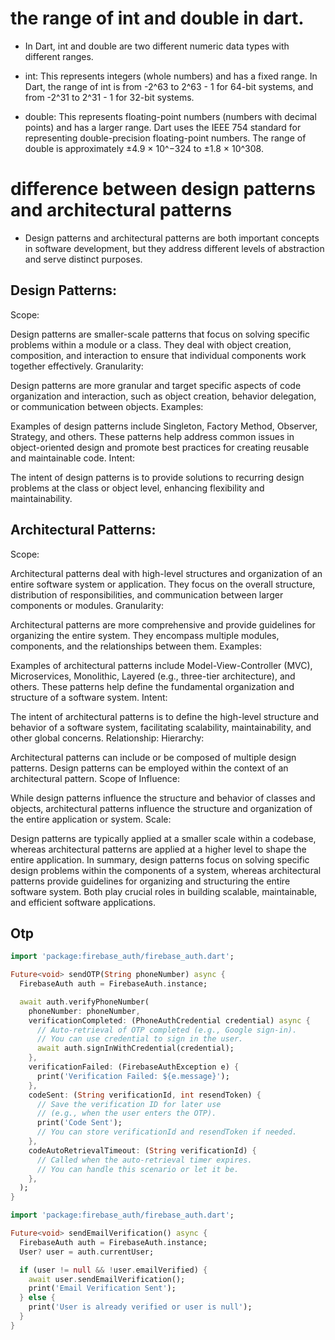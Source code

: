 # the range of int and double in dart.
- In Dart, int and double are two different numeric data types with different ranges.

- int: This represents integers (whole numbers) and has a fixed range. In Dart, the range of int is from -2^63 to 2^63 - 1 for 64-bit systems, and from -2^31 to 2^31 - 1 for 32-bit systems.

- double: This represents floating-point numbers (numbers with decimal points) and has a larger range. Dart uses the IEEE 754 standard for representing double-precision floating-point numbers. The range of double is approximately ±4.9 × 10^−324 to ±1.8 × 10^308.

# difference between design patterns and architectural patterns

- Design patterns and architectural patterns are both important concepts in software development, but they address different levels of abstraction and serve distinct purposes.

## Design Patterns:
Scope:

Design patterns are smaller-scale patterns that focus on solving specific problems within a module or a class.
They deal with object creation, composition, and interaction to ensure that individual components work together effectively.
Granularity:

Design patterns are more granular and target specific aspects of code organization and interaction, such as object creation, behavior delegation, or communication between objects.
Examples:

Examples of design patterns include Singleton, Factory Method, Observer, Strategy, and others.
These patterns help address common issues in object-oriented design and promote best practices for creating reusable and maintainable code.
Intent:

The intent of design patterns is to provide solutions to recurring design problems at the class or object level, enhancing flexibility and maintainability.
## Architectural Patterns:
Scope:

Architectural patterns deal with high-level structures and organization of an entire software system or application.
They focus on the overall structure, distribution of responsibilities, and communication between larger components or modules.
Granularity:

Architectural patterns are more comprehensive and provide guidelines for organizing the entire system. They encompass multiple modules, components, and the relationships between them.
Examples:

Examples of architectural patterns include Model-View-Controller (MVC), Microservices, Monolithic, Layered (e.g., three-tier architecture), and others.
These patterns help define the fundamental organization and structure of a software system.
Intent:

The intent of architectural patterns is to define the high-level structure and behavior of a software system, facilitating scalability, maintainability, and other global concerns.
Relationship:
Hierarchy:

Architectural patterns can include or be composed of multiple design patterns. Design patterns can be employed within the context of an architectural pattern.
Scope of Influence:

While design patterns influence the structure and behavior of classes and objects, architectural patterns influence the structure and organization of the entire application or system.
Scale:

Design patterns are typically applied at a smaller scale within a codebase, whereas architectural patterns are applied at a higher level to shape the entire application.
In summary, design patterns focus on solving specific design problems within the components of a system, whereas architectural patterns provide guidelines for organizing and structuring the entire software system. Both play crucial roles in building scalable, maintainable, and efficient software applications.

## Otp
```dart
import 'package:firebase_auth/firebase_auth.dart';

Future<void> sendOTP(String phoneNumber) async {
  FirebaseAuth auth = FirebaseAuth.instance;

  await auth.verifyPhoneNumber(
    phoneNumber: phoneNumber,
    verificationCompleted: (PhoneAuthCredential credential) async {
      // Auto-retrieval of OTP completed (e.g., Google sign-in).
      // You can use credential to sign in the user.
      await auth.signInWithCredential(credential);
    },
    verificationFailed: (FirebaseAuthException e) {
      print('Verification Failed: ${e.message}');
    },
    codeSent: (String verificationId, int resendToken) {
      // Save the verification ID for later use
      // (e.g., when the user enters the OTP).
      print('Code Sent');
      // You can store verificationId and resendToken if needed.
    },
    codeAutoRetrievalTimeout: (String verificationId) {
      // Called when the auto-retrieval timer expires.
      // You can handle this scenario or let it be.
    },
  );
}
```
```dart
import 'package:firebase_auth/firebase_auth.dart';

Future<void> sendEmailVerification() async {
  FirebaseAuth auth = FirebaseAuth.instance;
  User? user = auth.currentUser;

  if (user != null && !user.emailVerified) {
    await user.sendEmailVerification();
    print('Email Verification Sent');
  } else {
    print('User is already verified or user is null');
  }
}
```
